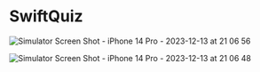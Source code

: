 # SwiftQuiz
![Simulator Screen Shot - iPhone 14 Pro - 2023-12-13 at 21 06 56](https://github.com/AlexandreTertuliano/SwiftQuiz/assets/38267460/38dca2f1-c2af-40c8-8616-204893df2e50)

![Simulator Screen Shot - iPhone 14 Pro - 2023-12-13 at 21 06 48](https://github.com/AlexandreTertuliano/SwiftQuiz/assets/38267460/ec0c9a17-d4ee-4422-9a49-dfbb9c81029e)
